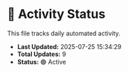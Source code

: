 # 🤖 Activity Status

This file tracks daily automated activity.

- **Last Updated:** 2025-07-25 15:34:29
- **Total Updates:** 9
- **Status:** 🟢 Active
